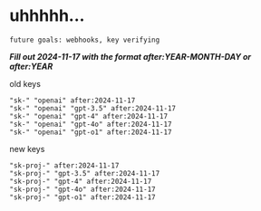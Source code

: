 # uhhhhh...

`future goals: webhooks, key verifying`



***Fill out 2024-11-17 with the format after:YEAR-MONTH-DAY or after:YEAR***

old keys
```
"sk-" "openai" after:2024-11-17
"sk-" "openai" "gpt-3.5" after:2024-11-17
"sk-" "openai" "gpt-4" after:2024-11-17
"sk-" "openai" "gpt-4o" after:2024-11-17
"sk-" "openai" "gpt-o1" after:2024-11-17
```

new keys
```
"sk-proj-" after:2024-11-17
"sk-proj-" "gpt-3.5" after:2024-11-17
"sk-proj-" "gpt-4" after:2024-11-17
"sk-proj-" "gpt-4o" after:2024-11-17
"sk-proj-" "gpt-o1" after:2024-11-17
```
